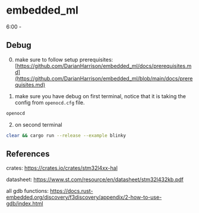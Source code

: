 # embedded_ml
 
6:00 - 



## Debug

0. make sure to follow setup prerequisites: [https://github.com/DarianHarrison/embedded_ml/docs/prerequisites.md](https://github.com/DarianHarrison/embedded_ml/blob/main/docs/prerequisites.md)

1. make sure you have debug on first terminal, notice that it is taking the config from ```openocd.cfg``` file.
```bash
openocd
```

2. on second terminal
```bash
clear && cargo run --release --example blinky
```




## References

crates:
https://crates.io/crates/stm32l4xx-hal

datasheet:
https://www.st.com/resource/en/datasheet/stm32l432kb.pdf

all gdb functions:
https://docs.rust-embedded.org/discovery/f3discovery/appendix/2-how-to-use-gdb/index.html
